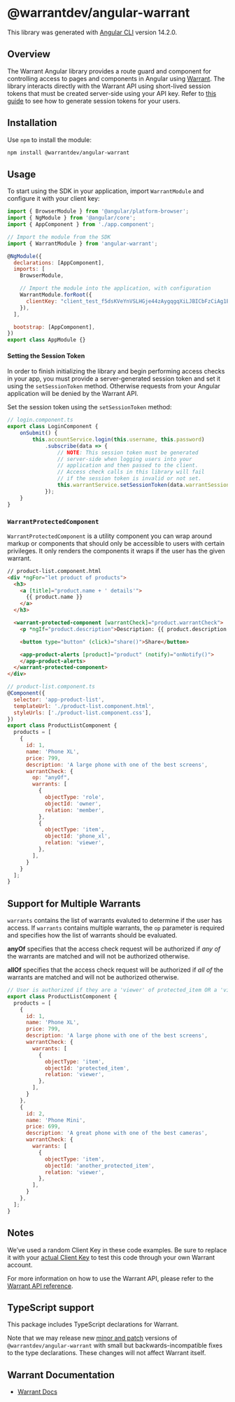 # @warrantdev/angular-warrant

This library was generated with [Angular CLI](https://github.com/angular/angular-cli) version 14.2.0.

## Overview

The Warrant Angular library provides a route guard and component for controlling access to pages and components in Angular using [Warrant](https://warrant.dev/). The library interacts directly with the Warrant API using short-lived session tokens that must be created server-side using your API key. Refer to [this guide](https://docs.warrant.dev/guides/creating-session-tokens) to see how to generate session tokens for your users.

## Installation

Use `npm` to install the module:

```sh
npm install @warrantdev/angular-warrant
```

## Usage
To start using the SDK in your application, import `WarrantModule` and configure it with your client key:
```javascript
import { BrowserModule } from '@angular/platform-browser';
import { NgModule } from '@angular/core';
import { AppComponent } from './app.component';

// Import the module from the SDK
import { WarrantModule } from 'angular-warrant';

@NgModule({
  declarations: [AppComponent],
  imports: [
    BrowserModule,

    // Import the module into the application, with configuration
    WarrantModule.forRoot({
      clientKey: "client_test_f5dsKVeYnVSLHGje44zAygqgqXiLJBICbFzCiAg1E=",
    }),
  ],

  bootstrap: [AppComponent],
})
export class AppModule {}
```

#### **Setting the Session Token**
In order to finish initializing the library and begin performing access checks in your app, you must provide a server-generated session token and set it using the `setSessionToken` method. Otherwise requests from your Angular application will be denied by the Warrant API.

Set the session token using the `setSessionToken` method:
```javascript
// login.component.ts
export class LoginComponent {
    onSubmit() {
        this.accountService.login(this.username, this.password)
            .subscribe(data => {
                // NOTE: This session token must be generated
                // server-side when logging users into your
                // application and then passed to the client.
                // Access check calls in this library will fail
                // if the session token is invalid or not set.
                this.warrantService.setSessionToken(data.warrantSessionToken);)
            });
    }
}
```

### `WarrantProtectedComponent`
`WarrantProtectedComponent` is a utility component you can wrap around markup or components that should only be accessible to users with certain privileges. It only renders the components it wraps if the user has the given warrant.

```html
// product-list.component.html
<div *ngFor="let product of products">
  <h3>
    <a [title]="product.name + ' details'">
      {{ product.name }}
    </a>
  </h3>

  <warrant-protected-component [warrantCheck]="product.warrantCheck">
    <p *ngIf="product.description">Description: {{ product.description }}</p>

    <button type="button" (click)="share()">Share</button>

    <app-product-alerts [product]="product" (notify)="onNotify()">
    </app-product-alerts>
  </warrant-protected-component>
</div>
```

```javascript
// product-list.component.ts
@Component({
  selector: 'app-product-list',
  templateUrl: './product-list.component.html',
  styleUrls: ['./product-list.component.css'],
})
export class ProductListComponent {
  products = [
    {
      id: 1,
      name: 'Phone XL',
      price: 799,
      description: 'A large phone with one of the best screens',
      warrantCheck: {
        op: "anyOf",
        warrants: [
          {
            objectType: 'role',
            objectId: 'owner',
            relation: 'member',
          },
          {
            objectType: 'item',
            objectId: 'phone_xl',
            relation: 'viewer',
          },
        ],
      }
    }
  ];
}
```

## Support for Multiple Warrants

`warrants` contains the list of warrants evaluted to determine if the user has access. If `warrants` contains multiple warrants, the `op` parameter is required and specifies how the list of warrants should be evaluated.

**anyOf** specifies that the access check request will be authorized if *any of* the warrants are matched and will not be authorized otherwise.

**allOf** specifies that the access check request will be authorized if *all of* the warrants are matched and will not be authorized otherwise.

```javascript
// User is authorized if they are a 'viewer' of protected_item OR a 'viewer' of 'another_protected_item'
export class ProductListComponent {
  products = [
    {
      id: 1,
      name: 'Phone XL',
      price: 799,
      description: 'A large phone with one of the best screens',
      warrantCheck: {
        warrants: [
          {
            objectType: 'item',
            objectId: 'protected_item',
            relation: 'viewer',
          },
        ],
      }
    },
    {
      id: 2,
      name: 'Phone Mini',
      price: 699,
      description: 'A great phone with one of the best cameras',
      warrantCheck: {
        warrants: [
          {
            objectType: 'item',
            objectId: 'another_protected_item',
            relation: 'viewer',
          },
        ],
      }
    },
  ];
}
```

## Notes
We’ve used a random Client Key in these code examples. Be sure to replace it with your
[actual Client Key](https://app.warrant.dev) to
test this code through your own Warrant account.

For more information on how to use the Warrant API, please refer to the
[Warrant API reference](https://docs.warrant.dev).

## TypeScript support

This package includes TypeScript declarations for Warrant.

Note that we may release new [minor and patch](https://semver.org/) versions of
`@warrantdev/angular-warrant` with small but backwards-incompatible fixes to the type
declarations. These changes will not affect Warrant itself.

## Warrant Documentation

- [Warrant Docs](https://docs.warrant.dev/)
